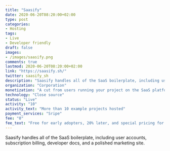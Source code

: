 ```yaml
---
title: "Saasify"
date: 2020-06-20T08:20:00+02:00
type: post
categories:
- Hosting
tags:
- Live
- Developer friendly
draft: false
images:
- /images/saasify.png
comments: true
lastmod: 2020-06-20T08:20:00+02:00
link: "https://saasify.sh/"
twitter: saasify_sh
description: "Saasify handles all of the SaaS boilerplate, including user accounts, subscription billing, developer docs, and a polished marketing site."
organization: "Corporation"
monetization: "A cut from users running your project on the SaaS platform"
technology: "Close source"
status: "Live"
activity: "10"
activity_text: "More than 10 example projects hosted"
payment_services: "Sripe"
fee: "0"
fee_text: "Free for early adopters, 20% later, and special pricing for open source projects"
---
```


Saasify handles all of the SaaS boilerplate, including user accounts, subscription billing, developer docs, and a polished marketing site.<!--more-->

